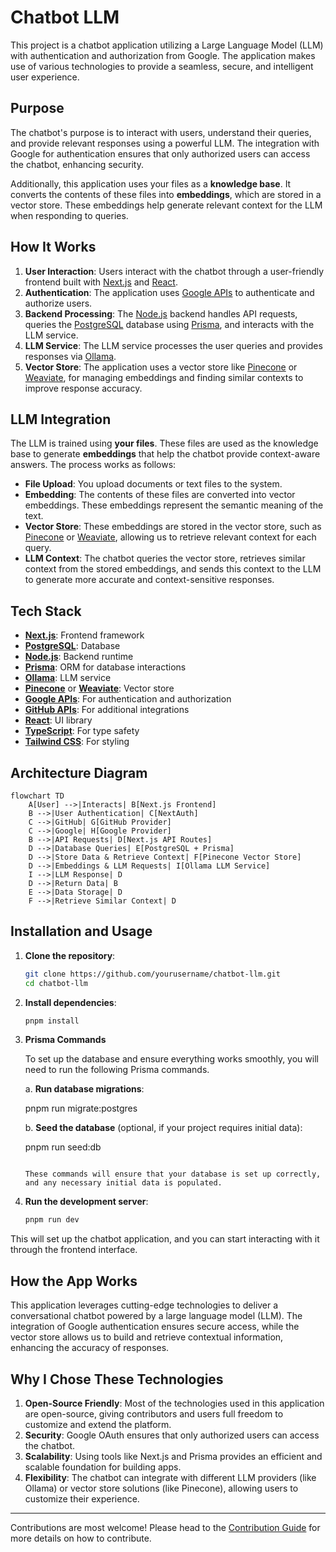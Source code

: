 # Chatbot LLM

This project is a chatbot application utilizing a Large Language Model (LLM) with authentication and authorization from Google. The application makes use of various technologies to provide a seamless, secure, and intelligent user experience.

## Purpose

The chatbot's purpose is to interact with users, understand their queries, and provide relevant responses using a powerful LLM. The integration with Google for authentication ensures that only authorized users can access the chatbot, enhancing security.

Additionally, this application uses your files as a **knowledge base**. It converts the contents of these files into **embeddings**, which are stored in a vector store. These embeddings help generate relevant context for the LLM when responding to queries.

## How It Works

1. **User Interaction**: Users interact with the chatbot through a user-friendly frontend built with [Next.js](https://nextjs.org/) and [React](https://reactjs.org/).
2. **Authentication**: The application uses [Google APIs](https://developers.google.com/identity) to authenticate and authorize users.
3. **Backend Processing**: The [Node.js](https://nodejs.org/en/) backend handles API requests, queries the [PostgreSQL](https://www.postgresql.org/) database using [Prisma](https://www.prisma.io/), and interacts with the LLM service.
4. **LLM Service**: The LLM service processes the user queries and provides responses via [Ollama](https://ollama.com/).
5. **Vector Store**: The application uses a vector store like [Pinecone](https://www.pinecone.io/) or [Weaviate](https://www.semi.technology/), for managing embeddings and finding similar contexts to improve response accuracy.

## LLM Integration

The LLM is trained using **your files**. These files are used as the knowledge base to generate **embeddings** that help the chatbot provide context-aware answers. The process works as follows:

- **File Upload**: You upload documents or text files to the system.
- **Embedding**: The contents of these files are converted into vector embeddings. These embeddings represent the semantic meaning of the text.
- **Vector Store**: These embeddings are stored in the vector store, such as [Pinecone](https://www.pinecone.io/) or [Weaviate](https://www.semi.technology/), allowing us to retrieve relevant context for each query.
- **LLM Context**: The chatbot queries the vector store, retrieves similar context from the stored embeddings, and sends this context to the LLM to generate more accurate and context-sensitive responses.

## Tech Stack

- **[Next.js](https://nextjs.org/)**: Frontend framework
- **[PostgreSQL](https://www.postgresql.org/)**: Database
- **[Node.js](https://nodejs.org/en/)**: Backend runtime
- **[Prisma](https://www.prisma.io/)**: ORM for database interactions
- **[Ollama](https://ollama.com/)**: LLM service
- **[Pinecone](https://www.pinecone.io/)** or **[Weaviate](https://www.semi.technology/)**: Vector store
- **[Google APIs](https://developers.google.com/identity)**: For authentication and authorization
- **[GitHub APIs](https://docs.github.com/en/rest)**: For additional integrations
- **[React](https://reactjs.org/)**: UI library
- **[TypeScript](https://www.typescriptlang.org/)**: For type safety
- **[Tailwind CSS](https://tailwindcss.com/)**: For styling

## Architecture Diagram

```mermaid
flowchart TD
    A[User] -->|Interacts| B[Next.js Frontend]
    B -->|User Authentication| C[NextAuth]
    C -->|GitHub| G[GitHub Provider]
    C -->|Google| H[Google Provider]
    B -->|API Requests| D[Next.js API Routes]
    D -->|Database Queries| E[PostgreSQL + Prisma]
    D -->|Store Data & Retrieve Context| F[Pinecone Vector Store]
    D -->|Embeddings & LLM Requests| I[Ollama LLM Service]
    I -->|LLM Response| D
    D -->|Return Data| B
    E -->|Data Storage| D
    F -->|Retrieve Similar Context| D
```

## Installation and Usage

1. **Clone the repository**:
    ```bash
    git clone https://github.com/yourusername/chatbot-llm.git
    cd chatbot-llm
    ```

2. **Install dependencies**:
    ```bash
    pnpm install
    ```

3. **Prisma Commands**

    To set up the database and ensure everything works smoothly, you will need to run the following Prisma commands.

    a. **Run database migrations**:
   
    pnpm run migrate:postgres
   
   
    b. **Seed the database** (optional, if your project requires initial data):
   
    pnpm run seed:db
    ```

    These commands will ensure that your database is set up correctly, and any necessary initial data is populated.

4. **Run the development server**:
    ```bash
    pnpm run dev
    ```

This will set up the chatbot application, and you can start interacting with it through the frontend interface.

## How the App Works

This application leverages cutting-edge technologies to deliver a conversational chatbot powered by a large language model (LLM). The integration of Google authentication ensures secure access, while the vector store allows us to build and retrieve contextual information, enhancing the accuracy of responses.

## Why I Chose These Technologies

1. **Open-Source Friendly**: Most of the technologies used in this application are open-source, giving contributors and users full freedom to customize and extend the platform.
2. **Security**: Google OAuth ensures that only authorized users can access the chatbot.
3. **Scalability**: Using tools like Next.js and Prisma provides an efficient and scalable foundation for building apps.
4. **Flexibility**: The chatbot can integrate with different LLM providers (like Ollama) or vector store solutions (like Pinecone), allowing users to customize their experience.

---

Contributions are most welcome! Please head to the [Contribution Guide](CONTRIBUTION.md) for more details on how to contribute.